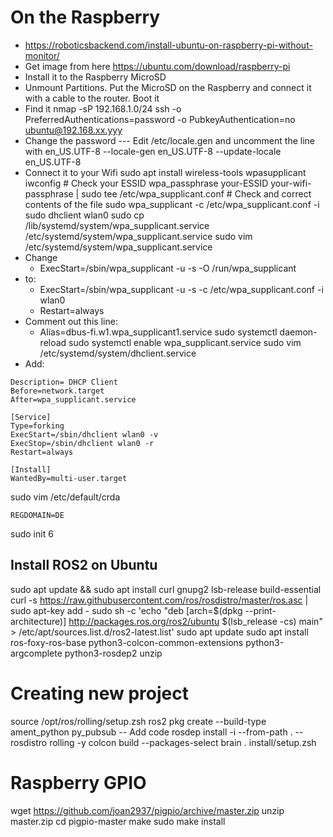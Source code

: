# On the Raspberry
- https://roboticsbackend.com/install-ubuntu-on-raspberry-pi-without-monitor/
- Get image from here https://ubuntu.com/download/raspberry-pi
- Install it to the Raspberry MicroSD
- Unmount Partitions. Put the MicroSD on the Raspberry and connect it with a cable to the router. Boot it
- Find it
nmap -sP 192.168.1.0/24 
ssh -o PreferredAuthentications=password -o PubkeyAuthentication=no ubuntu@192.168.xx.yyy
- Change the password
--- Edit /etc/locale.gen and uncomment the line with en_US.UTF-8
--locale-gen en_US.UTF-8
--update-locale en_US.UTF-8
- Connect it to your Wifi
sudo apt install wireless-tools wpasupplicant
iwconfig # Check your ESSID
wpa_passphrase your-ESSID your-wifi-passphrase | sudo tee /etc/wpa_supplicant.conf # Check and correct contents of the file
sudo wpa_supplicant -c /etc/wpa_supplicant.conf -i 
sudo dhclient wlan0
sudo cp /lib/systemd/system/wpa_supplicant.service /etc/systemd/system/wpa_supplicant.service
sudo vim /etc/systemd/system/wpa_supplicant.service
- Change
  - ExecStart=/sbin/wpa_supplicant -u -s -O /run/wpa_supplicant
- to:
  - ExecStart=/sbin/wpa_supplicant -u -s -c /etc/wpa_supplicant.conf -i wlan0
  - Restart=always
- Comment out this line:
  - Alias=dbus-fi.w1.wpa_supplicant1.service
sudo systemctl daemon-reload
sudo systemctl enable wpa_supplicant.service
sudo vim /etc/systemd/system/dhclient.service
- Add:
```[Unit]
Description= DHCP Client
Before=network.target
After=wpa_supplicant.service

[Service]
Type=forking
ExecStart=/sbin/dhclient wlan0 -v
ExecStop=/sbin/dhclient wlan0 -r
Restart=always
 
[Install]
WantedBy=multi-user.target
```
sudo vim /etc/default/crda
```
REGDOMAIN=DE
```
sudo init 6

## Install ROS2 on Ubuntu
sudo apt update && sudo apt install curl gnupg2 lsb-release build-essential
curl -s https://raw.githubusercontent.com/ros/rosdistro/master/ros.asc | sudo apt-key add -
sudo sh -c 'echo "deb [arch=$(dpkg --print-architecture)] http://packages.ros.org/ros2/ubuntu $(lsb_release -cs) main" > /etc/apt/sources.list.d/ros2-latest.list'
sudo apt update
sudo apt install ros-foxy-ros-base python3-colcon-common-extensions python3-argcomplete python3-rosdep2 unzip

# Creating new project
source /opt/ros/rolling/setup.zsh
ros2 pkg create --build-type ament_python py_pubsub
-- Add code
rosdep install -i --from-path . --rosdistro rolling -y
colcon build --packages-select brain
. install/setup.zsh

# Raspberry GPIO
wget https://github.com/joan2937/pigpio/archive/master.zip
unzip master.zip
cd pigpio-master
make
sudo make install
